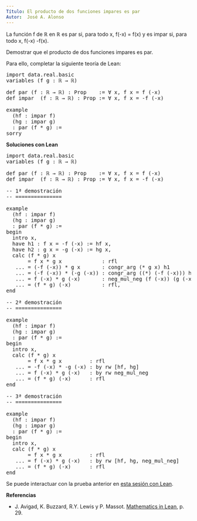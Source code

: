 ```yaml
---
Título: El producto de dos funciones impares es par
Autor:  José A. Alonso
---
```


La función f de ℝ en ℝ es par si, para todo x, f(-x) = f(x) y es impar si, para todo x, f(-x) -f(x).

Demostrar que el producto de dos funciones impares es par.

Para ello, completar la siguiente teoría de Lean:

<pre lang="lean">
import data.real.basic
variables (f g : ℝ → ℝ)

def par (f : ℝ → ℝ) : Prop    := ∀ x, f x = f (-x)
def impar  (f : ℝ → ℝ) : Prop := ∀ x, f x = -f (-x)

example
  (hf : impar f)
  (hg : impar g)
  : par (f * g) :=
sorry
</pre>
<!--more-->

<b>Soluciones con Lean</b>

<pre lang="lean">
import data.real.basic
variables (f g : ℝ → ℝ)

def par (f : ℝ → ℝ) : Prop    := ∀ x, f x = f (-x)
def impar  (f : ℝ → ℝ) : Prop := ∀ x, f x = -f (-x)

-- 1ª demostración
-- ===============

example
  (hf : impar f)
  (hg : impar g)
  : par (f * g) :=
begin
  intro x,
  have h1 : f x = -f (-x) := hf x,
  have h2 : g x = -g (-x) := hg x,
  calc (f * g) x
       = f x * g x             : rfl
   ... = (-f (-x)) * g x       : congr_arg (* g x) h1
   ... = (-f (-x)) * (-g (-x)) : congr_arg ((*) (-f (-x))) h2
   ... = f (-x) * g (-x)       : neg_mul_neg (f (-x)) (g (-x))
   ... = (f * g) (-x)          : rfl,
end

-- 2ª demostración
-- ===============

example
  (hf : impar f)
  (hg : impar g)
  : par (f * g) :=
begin
  intro x,
  calc (f * g) x
       = f x * g x         : rfl
   ... = -f (-x) * -g (-x) : by rw [hf, hg]
   ... = f (-x) * g (-x)   : by rw neg_mul_neg
   ... = (f * g) (-x)      : rfl
end

-- 3ª demostración
-- ===============

example
  (hf : impar f)
  (hg : impar g)
  : par (f * g) :=
begin
  intro x,
  calc (f * g) x
       = f x * g x         : rfl
   ... = f (-x) * g (-x)   : by rw [hf, hg, neg_mul_neg]
   ... = (f * g) (-x)      : rfl
end
</pre>

Se puede interactuar con la prueba anterior en <a href="https://leanprover-community.github.io/lean-web-editor/#url=https://raw.githubusercontent.com/jaalonso/Calculemus/main/src/Producto_funciones_impares.lean" rel="noopener noreferrer" target="_blank">esta sesión con Lean</a>.

<b>Referencias</b>

+ J. Avigad, K. Buzzard, R.Y. Lewis y P. Massot. [Mathematics in Lean](https://bit.ly/3U4UjBk), p. 29.
